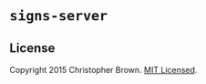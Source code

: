 # `signs-server`


## License

Copyright 2015 Christopher Brown. [MIT Licensed](http://chbrown.github.io/licenses/MIT/#2015).
